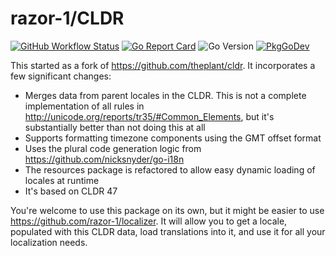 # razor-1/CLDR

[![GitHub Workflow Status](https://img.shields.io/github/actions/workflow/status/razor-1/cldr/build.yaml?branch=master)](https://github.com/razor-1/cldr/actions?query=workflow%3ABuild)
[![Go Report Card](https://goreportcard.com/badge/github.com/razor-1/cldr?style=flat-square)](https://goreportcard.com/report/github.com/razor-1/cldr)
![Go Version](https://img.shields.io/badge/go%20version-%3E=1.23-61CFDD.svg?style=flat-square)
[![PkgGoDev](https://pkg.go.dev/badge/github.com/razor-1/cldr)](https://pkg.go.dev/github.com/razor-1/cldr)


This started as a fork of https://github.com/theplant/cldr. It incorporates a few significant changes:
* Merges data from parent locales in the CLDR. This is not a complete implementation of all rules in 
http://unicode.org/reports/tr35/#Common_Elements, but it's substantially better than not doing this at all
* Supports formatting timezone components using the GMT offset format
* Uses the plural code generation logic from https://github.com/nicksnyder/go-i18n
* The resources package is refactored to allow easy dynamic loading of locales at runtime
* It's based on CLDR 47

You're welcome to use this package on its own, but it might be easier to use https://github.com/razor-1/localizer. It
will allow you to get a locale, populated with this CLDR data, load translations into it, and use it for all your
localization needs. 
